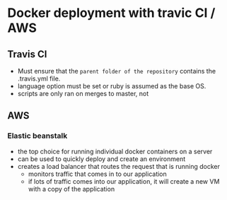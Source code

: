 # Docker deployment with travic CI / AWS

## Travis CI

- Must ensure that the `parent folder of the repository` contains the .travis.yml file.
- language option must be set or ruby is assumed as the base OS.
- scripts are only ran on merges to master, not 

## AWS

### Elastic beanstalk
- the top choice for running individual docker containers on a server
- can be used to quickly deploy and create an environment
- creates a load balancer that routes the request that is running docker
    - monitors traffic that comes in to our application
    - if lots of traffic comes into our application, it will create a new VM with a copy of the application   